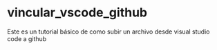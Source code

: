 # vincular_vscode_github
Este es un tutorial básico de como subir un archivo desde visual studio code a github
